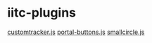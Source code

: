 # iitc-plugins

[customtracker.js](customtracker.js)
[portal-buttons.js](portal-buttons.js)
[smallcircle.js](smallcircle.js)
